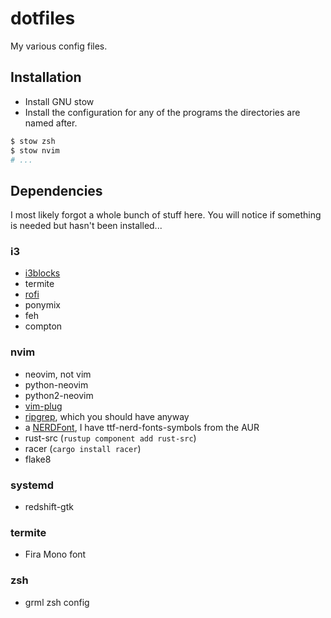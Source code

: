 # dotfiles
My various config files.

## Installation
* Install GNU stow
* Install the configuration for any of the programs the directories are named after.

```bash
$ stow zsh
$ stow nvim
# ...
```

## Dependencies
I most likely forgot a whole bunch of stuff here. You will notice if something is needed but hasn't been installed...

### i3
* [i3blocks](https://github.com/vivien/i3blocks)
* termite
* [rofi](https://github.com/DaveDavenport/rofi)
* ponymix
* feh
* compton

### nvim
* neovim, not vim
* python-neovim
* python2-neovim
* [vim-plug](https://github.com/junegunn/vim-plug)
* [ripgrep](https://github.com/BurntSushi/ripgrep), which you should have anyway
* a [NERDFont](https://github.com/ryanoasis/nerd-fonts), I have ttf-nerd-fonts-symbols from the AUR
* rust-src (`rustup component add rust-src`)
* racer (`cargo install racer`)
* flake8

### systemd
* redshift-gtk

### termite
* Fira Mono font

### zsh
* grml zsh config
